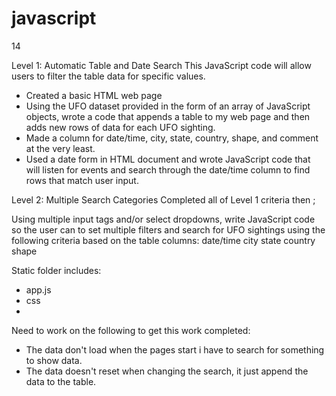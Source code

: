# javascript
14

Level 1: Automatic Table and Date Search
This JavaScript code will allow users to filter the table data for specific values. 
- Created a basic HTML web page 
- Using the UFO dataset provided in the form of an array of JavaScript objects, wrote a code that appends a table to my web page and then adds new rows of data for each UFO sighting.
- Made a column for date/time, city, state, country, shape, and comment at the very least.
- Used a date form in  HTML document and wrote JavaScript code that will listen for events and search through the date/time column to find rows that match user input.


Level 2: Multiple Search Categories
Completed all of Level 1 criteria then ;

  Using multiple input tags and/or select dropdowns, write JavaScript code so the user can to set multiple filters and search for UFO sightings using the following   criteria based on the table columns:
  date/time
  city
  state
  country
  shape
  
 Static folder includes:
 - app.js
 - css
 -

Need to work on the following to get this work completed:
- The data don't load when the pages start i have to search for something to show data.
- The data doesn't reset when changing the search, it just append the data to the table.

